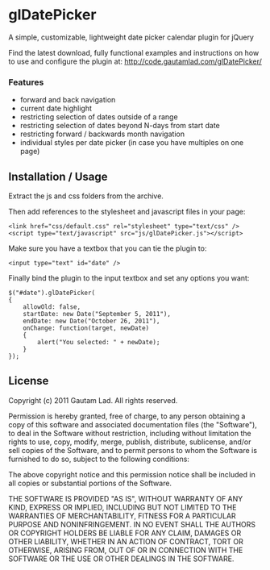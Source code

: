 glDatePicker
============

A simple, customizable, lightweight date picker calendar plugin for jQuery

Find the latest download, fully functional examples and instructions on how
to use and configure the plugin at: http://code.gautamlad.com/glDatePicker/

### Features

- forward and back navigation
- current date highlight
- restricting selection of dates outside of a range
- restricting selection of dates beyond N-days from start date
- restricting forward / backwards month navigation
- individual styles per date picker (in case you have multiples on one page)


Installation / Usage
--------------------

Extract the js and css folders from the archive.

Then add references to the stylesheet and javascript files in your page:

    <link href="css/default.css" rel="stylesheet" type="text/css" />
    <script type="text/javascript" src="js/glDatePicker.js"></script>


Make sure you have a textbox that you can tie the plugin to:

    <input type="text" id="date" />


Finally bind the plugin to the input textbox and set any options you want:

    $("#date").glDatePicker(
    {
        allowOld: false,
        startDate: new Date("September 5, 2011"),
        endDate: new Date("October 26, 2011"),
        onChange: function(target, newDate)
        {
            alert("You selected: " + newDate);
        }
    });


License
-------

Copyright (c) 2011 Gautam Lad.  All rights reserved.

Permission is hereby granted, free of charge, to any person obtaining a copy
of this software and associated documentation files (the "Software"), to deal
in the Software without restriction, including without limitation the rights
to use, copy, modify, merge, publish, distribute, sublicense, and/or sell
copies of the Software, and to permit persons to whom the Software is
furnished to do so, subject to the following conditions:

The above copyright notice and this permission notice shall be included in
all copies or substantial portions of the Software.

THE SOFTWARE IS PROVIDED "AS IS", WITHOUT WARRANTY OF ANY KIND, EXPRESS OR
IMPLIED, INCLUDING BUT NOT LIMITED TO THE WARRANTIES OF MERCHANTABILITY,
FITNESS FOR A PARTICULAR PURPOSE AND NONINFRINGEMENT. IN NO EVENT SHALL THE
AUTHORS OR COPYRIGHT HOLDERS BE LIABLE FOR ANY CLAIM, DAMAGES OR OTHER
LIABILITY, WHETHER IN AN ACTION OF CONTRACT, TORT OR OTHERWISE, ARISING FROM,
OUT OF OR IN CONNECTION WITH THE SOFTWARE OR THE USE OR OTHER DEALINGS IN
THE SOFTWARE.